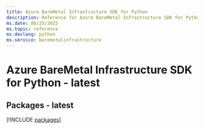```yaml
---
title: Azure BareMetal Infrastructure SDK for Python
description: Reference for Azure BareMetal Infrastructure SDK for Python
ms.date: 06/25/2025
ms.topic: reference
ms.devlang: python
ms.service: baremetalinfrastructure
---
```

# Azure BareMetal Infrastructure SDK for Python - latest
## Packages - latest
[!INCLUDE [packages](baremetal-infrastructure-index.md)]